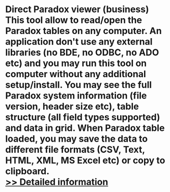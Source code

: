 # Direct Paradox viewer (business)<br />This tool allow to read/open the Paradox tables on any computer. An application don't use any external libraries (no BDE, no ODBC, no ADO etc) and you may run this tool on computer without any additional setup/install. You may see the full Paradox system information (file version, header size etc), table structure (all field types supported) and data in grid. When Paradox table loaded, you may save the data to different file formats (CSV, Text, HTML, XML, MS Excel etc) or copy to clipboard.<br />[>> Detailed information](https://secure.shareit.com/shareit/product.html?productid=206652&affiliateid=200057808)
